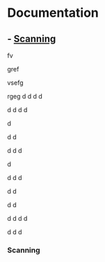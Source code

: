 # Documentation
## - [Scanning](#scanning)


fv







gref










vsefg

rgeg
d
d
d
d

d
d
d
d

d

d
d

d
d
d

d

d
d
d

d
d

d
d

d
d
d
d

d
d
d












### Scanning

